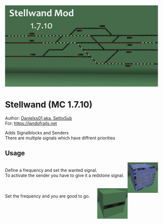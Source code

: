![Stellwand Logo](media/logo.png)

# Stellwand (MC 1.7.10)
Author: [Danielxs01 aka. SeltixSub](https://github.com/Danielxs01)<br>
For: <https://landofrails.net><br>

Adds Signalblocks and Senders<br>
There are multiple signals which have diffrent priorities

## Usage

<img src="media/sender.png" align="right" alt="Sender" width="100"/>
<br>
Define a frequency and set the wanted signal.<br>
To activate the sender you have to give it a redstone signal.

<br>
<br>
<br>

<img src="media/signal.png" align="right" alt="Signal" width="100">
<br>
Set the frequency and you are good to go.
